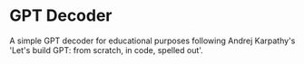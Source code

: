 # GPT Decoder
A simple GPT decoder for educational purposes following Andrej Karpathy's 'Let's build GPT: from scratch, in code, spelled out'.
